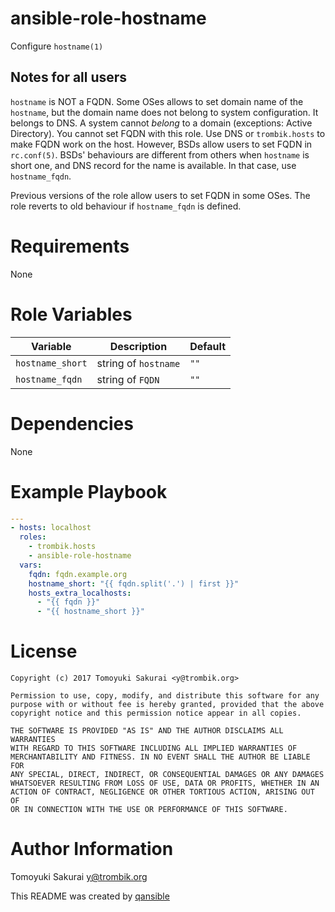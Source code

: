 # ansible-role-hostname

Configure `hostname(1)`

## Notes for all users

`hostname` is NOT a FQDN. Some OSes allows to set domain name of the
`hostname`, but the domain name does not belong to system configuration. It
belongs to DNS. A system cannot _belong_ to a domain (exceptions: Active
Directory). You cannot set FQDN with this role. Use DNS or `trombik.hosts` to
make FQDN work on the host. However, BSDs allow users to set FQDN in
`rc.conf(5)`. BSDs' behaviours are different from others when `hostname` is
short one, and DNS record for the name is available. In that case, use
`hostname_fqdn`.

Previous versions of the role allow users to set FQDN in some OSes. The role
reverts to old behaviour if `hostname_fqdn` is defined.

# Requirements

None

# Role Variables

| Variable | Description | Default |
|----------|-------------|---------|
| `hostname_short` | string of `hostname` | `""` |
| `hostname_fqdn` | string of `FQDN` | `""` |

# Dependencies

None

# Example Playbook

```yaml
---
- hosts: localhost
  roles:
    - trombik.hosts
    - ansible-role-hostname
  vars:
    fqdn: fqdn.example.org
    hostname_short: "{{ fqdn.split('.') | first }}"
    hosts_extra_localhosts:
      - "{{ fqdn }}"
      - "{{ hostname_short }}"
```

# License

```
Copyright (c) 2017 Tomoyuki Sakurai <y@trombik.org>

Permission to use, copy, modify, and distribute this software for any
purpose with or without fee is hereby granted, provided that the above
copyright notice and this permission notice appear in all copies.

THE SOFTWARE IS PROVIDED "AS IS" AND THE AUTHOR DISCLAIMS ALL WARRANTIES
WITH REGARD TO THIS SOFTWARE INCLUDING ALL IMPLIED WARRANTIES OF
MERCHANTABILITY AND FITNESS. IN NO EVENT SHALL THE AUTHOR BE LIABLE FOR
ANY SPECIAL, DIRECT, INDIRECT, OR CONSEQUENTIAL DAMAGES OR ANY DAMAGES
WHATSOEVER RESULTING FROM LOSS OF USE, DATA OR PROFITS, WHETHER IN AN
ACTION OF CONTRACT, NEGLIGENCE OR OTHER TORTIOUS ACTION, ARISING OUT OF
OR IN CONNECTION WITH THE USE OR PERFORMANCE OF THIS SOFTWARE.
```

# Author Information

Tomoyuki Sakurai <y@trombik.org>

This README was created by [qansible](https://github.com/trombik/qansible)
